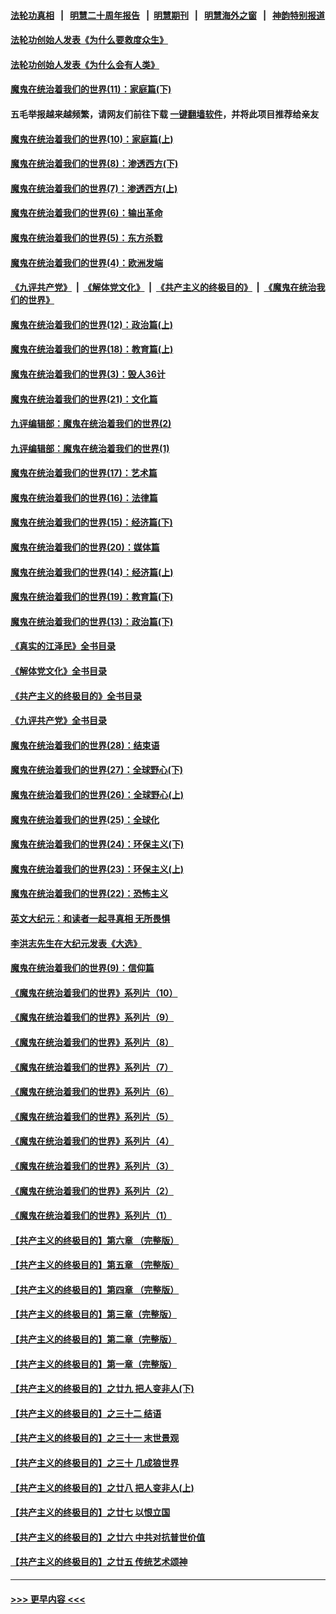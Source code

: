#### [法轮功真相](https://github.com/gfw-breaker/truth/blob/master/README.md?t=0) &nbsp;&nbsp;|&nbsp;&nbsp; [明慧二十周年报告](https://github.com/gfw-breaker/mh-reports/blob/master/README.md?t=0) &nbsp;&nbsp;|&nbsp;&nbsp;[明慧期刊](https://github.com/gfw-breaker/mh-qikan) &nbsp;&nbsp;|&nbsp;&nbsp; [明慧海外之窗](https://github.com/gfw-breaker/mh-news/blob/master/README.md?t=0) &nbsp;&nbsp;|&nbsp;&nbsp; [神韵特别报道](https://github.com/gfw-breaker/mh-news/blob/master/shenyun.md?t=0)
#### [法轮功创始人发表《为什么要救度众生》](../pages/nsc422/n13975246.md?t=06281543) 
#### [法轮功创始人发表《为什么会有人类》](../pages/nsc422/n13912117.md?t=06281543) 
#### [魔鬼在统治着我们的世界(11)：家庭篇(下)](../pages/nsc422/n10440961.md?t=06281543) 
#### 五毛举报越来越频繁，请网友们前往下载 [一键翻墙软件](https://github.com/gfw-breaker/ssr-accounts)，并将此项目推荐给亲友
#### [魔鬼在统治着我们的世界(10)：家庭篇(上)](../pages/nsc422/n10435448.md?t=06281543) 
#### [魔鬼在统治着我们的世界(8)：渗透西方(下)](../pages/nsc422/n10429603.md?t=06281543) 
#### [魔鬼在统治着我们的世界(7)：渗透西方(上)](../pages/nsc422/n10426013.md?t=06281543) 
#### [魔鬼在统治着我们的世界(6)：输出革命](../pages/nsc422/n10421536.md?t=06281543) 
#### [魔鬼在统治着我们的世界(5)：东方杀戮](../pages/nsc422/n10417707.md?t=06281543) 
#### [魔鬼在统治着我们的世界(4)：欧洲发端](../pages/nsc422/n10414890.md?t=06281543) 
#### [《九评共产党》](https://github.com/begood0513/9ping.md/blob/master/README.md) &nbsp;|&nbsp; [《解体党文化》](../../../../jtdwh.md/blob/master/README.md)  &nbsp;|&nbsp; [《共产主义的终极目的》](../../../../gczydzjmd.md/blob/master/README.md) &nbsp;|&nbsp; [《魔鬼在统治我们的世界》](../../../../mgztzwmdsj.md/blob/master/README.md) 
#### [魔鬼在统治着我们的世界(12)：政治篇(上)](../pages/nsc422/n10444576.md?t=06281543) 
#### [魔鬼在统治着我们的世界(18)：教育篇(上)](../pages/nsc422/n10526970.md?t=06281543) 
#### [魔鬼在统治着我们的世界(3)：毁人36计](../pages/nsc422/n10411583.md?t=06281543) 
#### [魔鬼在统治着我们的世界(21)：文化篇](../pages/nsc422/n10597706.md?t=06281543) 
#### [九评编辑部：魔鬼在统治着我们的世界(2)](../pages/nsc422/n10410036.md?t=06281543) 
#### [九评编辑部：魔鬼在统治着我们的世界(1)](../pages/nsc422/n10406825.md?t=06281543) 
#### [魔鬼在统治着我们的世界(17)：艺术篇](../pages/nsc422/n10499093.md?t=06281543) 
#### [魔鬼在统治着我们的世界(16)：法律篇](../pages/nsc422/n10485969.md?t=06281543) 
#### [魔鬼在统治着我们的世界(15)：经济篇(下)](../pages/nsc422/n10469975.md?t=06281543) 
#### [魔鬼在统治着我们的世界(20)：媒体篇](../pages/nsc422/n10586579.md?t=06281543) 
#### [魔鬼在统治着我们的世界(14)：经济篇(上)](../pages/nsc422/n10457370.md?t=06281543) 
#### [魔鬼在统治着我们的世界(19)：教育篇(下)](../pages/nsc422/n10564808.md?t=06281543) 
#### [魔鬼在统治着我们的世界(13)：政治篇(下)](../pages/nsc422/n10448270.md?t=06281543) 
#### [《真实的江泽民》全书目录](../pages/nsc422/n13721399.md?t=06281543) 
#### [《解体党文化》全书目录](../pages/nsc422/n13721157.md?t=06281543) 
#### [《共产主义的终极目的》全书目录](../pages/nsc422/n13721048.md?t=06281543) 
#### [《九评共产党》全书目录](../pages/nsc422/n13708085.md?t=06281543) 
#### [魔鬼在统治着我们的世界(28)：结束语](../pages/nsc422/n10936246.md?t=06281543) 
#### [魔鬼在统治着我们的世界(27)：全球野心(下)](../pages/nsc422/n10928319.md?t=06281543) 
#### [魔鬼在统治着我们的世界(26)：全球野心(上)](../pages/nsc422/n10900318.md?t=06281543) 
#### [魔鬼在统治着我们的世界(25)：全球化](../pages/nsc422/n10788205.md?t=06281543) 
#### [魔鬼在统治着我们的世界(24)：环保主义(下)](../pages/nsc422/n10695307.md?t=06281543) 
#### [魔鬼在统治着我们的世界(23)：环保主义(上)](../pages/nsc422/n10688613.md?t=06281543) 
#### [魔鬼在统治着我们的世界(22)：恐怖主义](../pages/nsc422/n10614727.md?t=06281543) 
#### [英文大纪元：和读者一起寻真相 无所畏惧](../pages/nsc422/n12542027.md?t=06281543) 
#### [李洪志先生在大纪元发表《大选》](../pages/nsc422/n12534746.md?t=06281543) 
#### [魔鬼在统治着我们的世界(9)：信仰篇](../pages/nsc422/n10432159.md?t=06281543) 
#### [《魔鬼在统治着我们的世界》系列片（10）](../pages/nsc422/n12292670.md?t=06281543) 
#### [《魔鬼在统治着我们的世界》系列片（9）](../pages/nsc422/n12290859.md?t=06281543) 
#### [《魔鬼在统治着我们的世界》系列片（8）](../pages/nsc422/n12287445.md?t=06281543) 
#### [《魔鬼在统治着我们的世界》系列片（7）](../pages/nsc422/n12283425.md?t=06281543) 
#### [《魔鬼在统治着我们的世界》系列片（6）](../pages/nsc422/n12282314.md?t=06281543) 
#### [《魔鬼在统治着我们的世界》系列片（5）](../pages/nsc422/n12281419.md?t=06281543) 
#### [《魔鬼在统治着我们的世界》系列片（4）](../pages/nsc422/n12274024.md?t=06281543) 
#### [《魔鬼在统治着我们的世界》系列片（3）](../pages/nsc422/n12271322.md?t=06281543) 
#### [《魔鬼在统治着我们的世界》系列片（2）](../pages/nsc422/n12269049.md?t=06281543) 
#### [《魔鬼在统治着我们的世界》系列片（1）](../pages/nsc422/n12267575.md?t=06281543) 
#### [【共产主义的终极目的】第六章 （完整版）](../pages/nsc422/n11428913.md?t=06281543) 
#### [【共产主义的终极目的】第五章 （完整版）](../pages/nsc422/n11428912.md?t=06281543) 
#### [【共产主义的终极目的】第四章 （完整版）](../pages/nsc422/n11428907.md?t=06281543) 
#### [【共产主义的终极目的】第三章（完整版）](../pages/nsc422/n11428848.md?t=06281543) 
#### [【共产主义的终极目的】第二章（完整版）](../pages/nsc422/n11428831.md?t=06281543) 
#### [【共产主义的终极目的】第一章（完整版）](../pages/nsc422/n11417651.md?t=06281543) 
#### [【共产主义的终极目的】之廿九 把人变非人(下)](../pages/nsc422/n11344140.md?t=06281543) 
#### [【共产主义的终极目的】之三十二 结语](../pages/nsc422/n11360535.md?t=06281543) 
#### [【共产主义的终极目的】之三十一 末世景观](../pages/nsc422/n11351129.md?t=06281543) 
#### [【共产主义的终极目的】之三十 几成狼世界](../pages/nsc422/n11348280.md?t=06281543) 
#### [【共产主义的终极目的】之廿八 把人变非人(上)](../pages/nsc422/n11340492.md?t=06281543) 
#### [【共产主义的终极目的】之廿七 以恨立国](../pages/nsc422/n11336944.md?t=06281543) 
#### [【共产主义的终极目的】之廿六 中共对抗普世价值](../pages/nsc422/n11324785.md?t=06281543) 
#### [【共产主义的终极目的】之廿五 传统艺术颂神](../pages/nsc422/n11296396.md?t=06281543) 

----
#### [ >>> 更早内容 <<< ](../indexes/nsc422-earlier.md)
